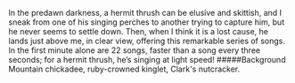 In the predawn darkness, a hermit thrush can be elusive and skittish, and I sneak from one of his singing perches to another trying to capture him, but he never seems to settle down. Then, when I think it is a lost cause, he lands just above me, in clear view, offering this remarkable series of songs. In the first minute alone are 22 songs, faster than a song every three seconds; for a hermit thrush, he’s singing at light speed!
#####Background
Mountain chickadee, ruby-crowned kinglet, Clark's nutcracker.
